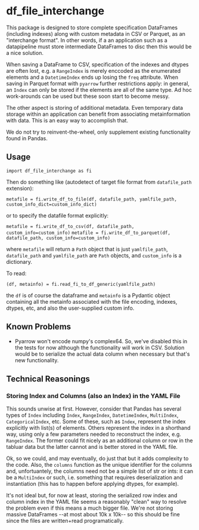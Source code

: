 # df_file_interchange

This package is designed to store complete specification DataFrames (including indexes) along with custom metadata in CSV or Parquet, as an "interchange format". In other words, if a an application such as a datapipeline must store intermediate DataFrames to disc then this would be a nice solution.

When saving a DataFrame to CSV, specification of the indexes and dtypes are often lost, e.g. a `RangeIndex` is merely enccoded as the enumerated elements and a `DatetimeIndex` ends up losing the `freq` attribute. When saving in Parquet format with `pyarrow` further restrictions apply: in general, an `Index` can only be stored if the elements are all of the same type. Ad hoc work-arounds can be used but these soon start to become messy.

The other aspect is storing of additional metadata. Even temporary data storage within an application can benefit from associating metainformation with data. This is an easy way to accomplish that.

We do not try to reinvent-the-wheel, only supplement existing functionality found in Pandas.


## Usage

`import df_file_interchange as fi`

Then do something like (autodetect of target file format from `datafile_path` extension):

`metafile = fi.write_df_to_file(df, datafile_path, yamlfile_path, custom_info_dict=custom_info_dict)`

or to specify the datafile format explicitly:

`metafile = fi.write_df_to_csv(df, datafile_path, custom_info=custom_info)`
`metafile = fi.write_df_to_parquet(df, datafile_path, custom_info=custom_info)`

where `metafile` will return a `Path` object that is just `yamlfile_path`, `datafile_path` and `yamlfile_path` are `Path` objects, and `custom_info` is a dictionary.

To read:

`(df, metainfo) = fi.read_fi_to_df_generic(yamlfile_path)`

the `df` is of course the dataframe and `metainfo` is a Pydantic object containing all the metainfo associated with the file encoding, indexes, dtypes, etc, and also the user-supplied custom info.


## Known Problems

* Pyarrow won't encode numpy's complex64. So, we've disabled this in the tests for now although the functionality will work in CSV. Solution would be to serialize the actual data column when necessary but that's new functionality.



## Technical Reasonings

### Storing Index and Columns (also an Index) in the YAML File

This sounds unwise at first. However, consider that Pandas has several types of `Index` including `Index`, `RangeIndex`, `DatetimeIndex`, `MultiIndex`, `CategoricalIndex`, etc. Some of these, such as `Index`, represent the index explicitly with list(s) of elements. Others represent the index in a shorthand way, using only a few parameters needed to reconstruct the index, e.g. `RangeIndex`. The former could fit nicely as an additional column or row in the tabluar data but the latter cannot and is better stored in the YAML file.

Ok, so we could, and may eventually, do just that but it adds complexity to the code. Also, the `columns` function as the unique identifier for the columns and, unfortuantely, the columns need not be a simple list of str or ints: it can be a `MultiIndex` or such, i.e. something that requires deserialization and instantiation (this has to happen before applying dtypes, for example).

It's not ideal but, for now at least, storing the serialized row index and column index in the YAML file seems a reasonably "clean" way to resolve the problem even if this means a much bigger file. We're not storing massive DataFrames --at most about 10k x 10k-- so this should be fine since the files are written+read programatically.


